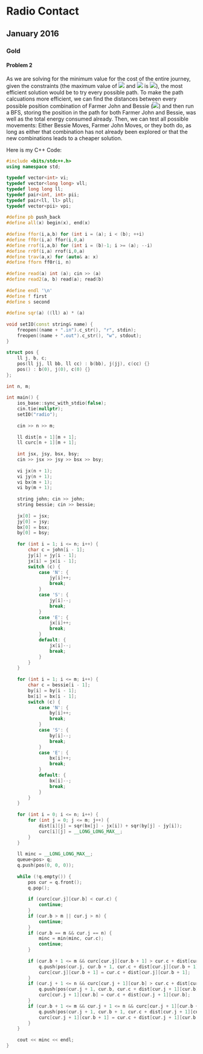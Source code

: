   
# Radio Contact
  
## January 2016
  
### Gold
  
#### Problem 2
  
As we are solving for the minimum value for the cost of the entire journey, given the constraints (the maximum value of <img src="https://latex.codecogs.com/gif.latex?N"/> and <img src="https://latex.codecogs.com/gif.latex?M"/> is <img src="https://latex.codecogs.com/gif.latex?1000"/>), the most efficient solution would be to try every possible path. To make the path calcuations more efficient, we can find the distances between every possible position combination of Farmer John and Bessie (<img src="https://latex.codecogs.com/gif.latex?O&#x5C;left(NM&#x5C;right)"/>) and then run a BFS, storing the position in the path for both Farmer John and Bessie, was well as the total energy consumed already. Then, we can test all possible movements: Either Bessie Moves, Farmer John Moves, or they both do, as long as either that combination has not already been explored or that the new combinations leads to a cheaper solution.
  
Here is my C++ Code:
  
```cpp
#include <bits/stdc++.h>
using namespace std;
  
typedef vector<int> vi;
typedef vector<long long> vll;
typedef long long ll;
typedef pair<int, int> pii;
typedef pair<ll, ll> pll;
typedef vector<pii> vpi;
  
#define pb push_back
#define all(x) begin(x), end(x)
  
#define ffor(i,a,b) for (int i = (a); i < (b); ++i)
#define ff0r(i,a) ffor(i,0,a)
#define rrof(i,a,b) for (int i = (b)-1; i >= (a); --i)
#define rr0f(i,a) rrof(i,0,a)
#define trav(a,x) for (auto& a: x)
#define fforn ff0r(i, n)
  
#define read(a) int (a); cin >> (a)
#define read2(a, b) read(a); read(b)
  
#define endl '\n'
#define f first
#define s second
  
#define sqr(a) ((ll) a) * (a)
  
void setIO(const string& name) {
    freopen((name + ".in").c_str(), "r", stdin);
    freopen((name + ".out").c_str(), "w", stdout);
}
  
struct pos {
    ll j, b, c;
    pos(ll jj, ll bb, ll cc) : b(bb), j(jj), c(cc) {}
    pos() : b(0), j(0), c(0) {}
};
  
int n, m;
  
int main() {
    ios_base::sync_with_stdio(false);
    cin.tie(nullptr);
    setIO("radio");
  
    cin >> n >> m;
  
    ll dist[n + 1][m + 1];
    ll curc[n + 1][m + 1];
  
    int jsx, jsy, bsx, bsy;
    cin >> jsx >> jsy >> bsx >> bsy;
  
    vi jx(n + 1); 
    vi jy(n + 1);
    vi bx(m + 1);
    vi by(m + 1);
  
    string john; cin >> john;
    string bessie; cin >> bessie;
  
    jx[0] = jsx;
    jy[0] = jsy;
    bx[0] = bsx;
    by[0] = bsy;
  
    for (int i = 1; i <= n; i++) {
        char c = john[i - 1];
        jy[i] = jy[i - 1];
        jx[i] = jx[i - 1];
        switch (c) {
            case 'N': {
                jy[i]++;
                break;
            }
            case 'S': {
                jy[i]--;
                break;
            }
            case 'E': {
                jx[i]++;
                break;
            }
            default: {
                jx[i]--;
                break;
            }
        }
    }
  
    for (int i = 1; i <= m; i++) {
        char c = bessie[i - 1];
        by[i] = by[i - 1];
        bx[i] = bx[i - 1];
        switch (c) {
            case 'N': {
                by[i]++;
                break;
            }
            case 'S': {
                by[i]--;
                break;
            }
            case 'E': {
                bx[i]++;
                break;
            }
            default: {
                bx[i]--;
                break;
            }
        }
    }
  
    for (int i = 0; i <= n; i++) {
        for (int j = 0; j <= m; j++) {
            dist[i][j] = sqr(bx[j] - jx[i]) + sqr(by[j] - jy[i]);
            curc[i][j] = __LONG_LONG_MAX__;
        }
    }
  
    ll minc = __LONG_LONG_MAX__;
    queue<pos> q;
    q.push(pos(0, 0, 0));
  
    while (!q.empty()) {
        pos cur = q.front();
        q.pop();
  
        if (curc[cur.j][cur.b] < cur.c) {
            continue;
        }
        if (cur.b > m || cur.j > n) {
            continue;
        }
        if (cur.b == m && cur.j == n) {
            minc = min(minc, cur.c);
            continue;
        }
  
        if (cur.b + 1 <= m && curc[cur.j][cur.b + 1] > cur.c + dist[cur.j][cur.b + 1]) {
            q.push(pos(cur.j, cur.b + 1, cur.c + dist[cur.j][cur.b + 1]));
            curc[cur.j][cur.b + 1] = cur.c + dist[cur.j][cur.b + 1];
        }
        if (cur.j + 1 <= n && curc[cur.j + 1][cur.b] > cur.c + dist[cur.j + 1][cur.b]) {
            q.push(pos(cur.j + 1, cur.b, cur.c + dist[cur.j + 1][cur.b]));
            curc[cur.j + 1][cur.b] = cur.c + dist[cur.j + 1][cur.b];
        }
        if (cur.b + 1 <= m && cur.j + 1 <= n && curc[cur.j + 1][cur.b + 1] > cur.c + dist[cur.j + 1][cur.b + 1]) {
            q.push(pos(cur.j + 1, cur.b + 1, cur.c + dist[cur.j + 1][cur.b + 1]));
            curc[cur.j + 1][cur.b + 1] = cur.c + dist[cur.j + 1][cur.b + 1];
        }
    }
  
    cout << minc << endl;
}
```  
  